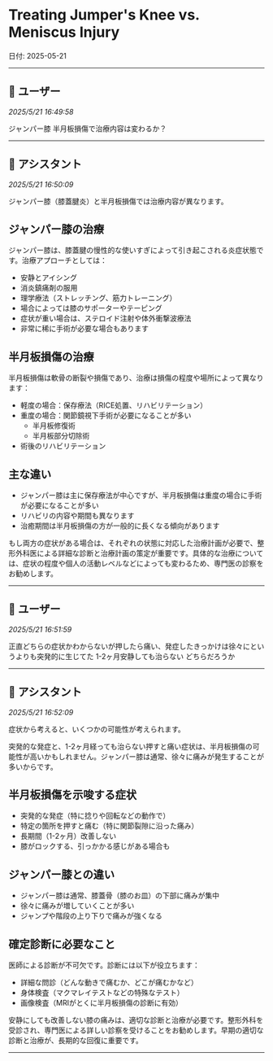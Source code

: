 # Treating Jumper's Knee vs. Meniscus Injury

日付: 2025-05-21

---

## 👤 ユーザー
*2025/5/21 16:49:58*

ジャンパー膝 半月板損傷で治療内容は変わるか？

---

## 🤖 アシスタント
*2025/5/21 16:50:09*

ジャンパー膝（膝蓋腱炎）と半月板損傷では治療内容が異なります。

## ジャンパー膝の治療
ジャンパー膝は、膝蓋腱の慢性的な使いすぎによって引き起こされる炎症状態です。治療アプローチとしては：

- 安静とアイシング
- 消炎鎮痛剤の服用
- 理学療法（ストレッチング、筋力トレーニング）
- 場合によっては膝のサポーターやテーピング
- 症状が重い場合は、ステロイド注射や体外衝撃波療法
- 非常に稀に手術が必要な場合もあります

## 半月板損傷の治療
半月板損傷は軟骨の断裂や損傷であり、治療は損傷の程度や場所によって異なります：

- 軽度の場合：保存療法（RICE処置、リハビリテーション）
- 重度の場合：関節鏡視下手術が必要になることが多い
  - 半月板修復術
  - 半月板部分切除術
- 術後のリハビリテーション

## 主な違い
- ジャンパー膝は主に保存療法が中心ですが、半月板損傷は重度の場合に手術が必要になることが多い
- リハビリの内容や期間も異なります
- 治癒期間は半月板損傷の方が一般的に長くなる傾向があります

もし両方の症状がある場合は、それぞれの状態に対応した治療計画が必要で、整形外科医による詳細な診断と治療計画の策定が重要です。具体的な治療については、症状の程度や個人の活動レベルなどによっても変わるため、専門医の診察をお勧めします。

---

## 👤 ユーザー
*2025/5/21 16:51:59*

正直どちらの症状かわからないが押したら痛い、発症したきっかけは徐々にというよりも突発的に生じてた 1-2ヶ月安静しても治らない どちらだろうか

---

## 🤖 アシスタント
*2025/5/21 16:52:09*

症状から考えると、いくつかの可能性が考えられます。

突発的な発症と、1-2ヶ月経っても治らない押すと痛い症状は、半月板損傷の可能性が高いかもしれません。ジャンパー膝は通常、徐々に痛みが発生することが多いからです。

## 半月板損傷を示唆する症状
- 突発的な発症（特に捻りや回転などの動作で）
- 特定の箇所を押すと痛む（特に関節裂隙に沿った痛み）
- 長期間（1-2ヶ月）改善しない
- 膝がロックする、引っかかる感じがある場合も

## ジャンパー膝との違い
- ジャンパー膝は通常、膝蓋骨（膝のお皿）の下部に痛みが集中
- 徐々に痛みが増していくことが多い
- ジャンプや階段の上り下りで痛みが強くなる

## 確定診断に必要なこと
医師による診断が不可欠です。診断には以下が役立ちます：
- 詳細な問診（どんな動きで痛むか、どこが痛むかなど）
- 身体検査（マクマレイテストなどの特殊なテスト）
- 画像検査（MRIがとくに半月板損傷の診断に有効）

安静にしても改善しない膝の痛みは、適切な診断と治療が必要です。整形外科を受診され、専門医による詳しい診察を受けることをお勧めします。早期の適切な診断と治療が、長期的な回復に重要です。

---
